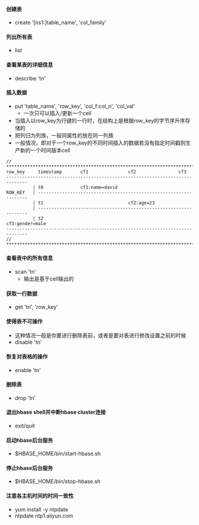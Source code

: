 #### 创建表
* create '[ns1:]table_name', 'col_family'
#### 列出所有表
* list
#### 查看某表的详细信息
* describe 'tn'
#### 插入数据
* put 'table_name', 'row_key', 'col_f:col_n', 'col_val'
    * 一次只可以插入/更新一个cell
* 当插入以row_key为行键的一行时，在结构上是根据row_key的字节序升序存储的
* 把列归为列族，一般同属性的放在同一列族
* 一般情况，即对于一个row_key的不同时间插入的数据若没有指定时间戳则生产新的一个时间版本cell
```
// ***************************************************************************
row_key     timestamp       cf1               cf2                cf3
------------------------------------------------------------------------------
          | t0              cf1:name=david  
ROW_KEY   | ------------------------------------------------------------------
          | t1                                cf2:age=23                    
          | ------------------------------------------------------------------
          | t2                                                   cf3:gender=male
------------------------------------------------------------------------------
// ***************************************************************************
```

#### 查看表中的所有信息
* scan 'tn'
    * 输出是基于cell输出的
#### 获取一行数据
* get 'tn', 'row_key'
#### 使得表不可操作
* 这种情况一般是你要进行删除表前，或者是要对表进行修改设置之前的时候
* disable 'tn'
#### 恢复对表格的操作
* enable 'tn'
#### 删除表
* drop 'tn'
#### 退出hbase shell并中断hbase cluster连接
* exit/quit
#### 启动hbase后台服务
* $HBASE_HOME/bin/start-hbase.sh
#### 停止hbase后台服务
* $HBASE_HOME/bin/stop-hbase.sh

#### 注意各主机时间的时间一致性
* yum install -y ntpdate
* ntpdate ntp1.aliyun.com

